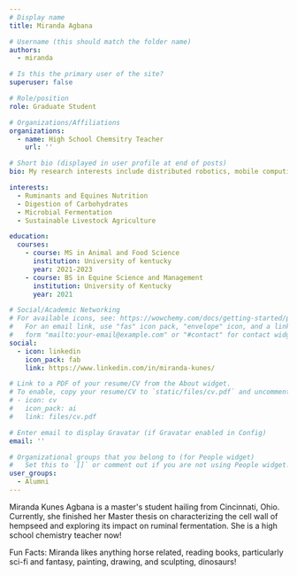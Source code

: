 ```yaml
---
# Display name
title: Miranda Agbana

# Username (this should match the folder name)
authors:
  - miranda

# Is this the primary user of the site?
superuser: false

# Role/position
role: Graduate Student

# Organizations/Affiliations
organizations:
  - name: High School Chemsitry Teacher
    url: ''

# Short bio (displayed in user profile at end of posts)
bio: My research interests include distributed robotics, mobile computing and programmable matter.

interests:
  - Ruminants and Equines Nutrition
  - Digestion of Carbohydrates
  - Microbial Fermentation
  - Sustainable Livestock Agriculture

education:
  courses:
    - course: MS in Animal and Food Science
      institution: University of kentucky
      year: 2021-2023
    - course: BS in Equine Science and Management
      institution: University of Kentucky
      year: 2021

# Social/Academic Networking
# For available icons, see: https://wowchemy.com/docs/getting-started/page-builder/#icons
#   For an email link, use "fas" icon pack, "envelope" icon, and a link in the
#   form "mailto:your-email@example.com" or "#contact" for contact widget.
social:
  - icon: linkedin
    icon_pack: fab
    link: https://www.linkedin.com/in/miranda-kunes/

# Link to a PDF of your resume/CV from the About widget.
# To enable, copy your resume/CV to `static/files/cv.pdf` and uncomment the lines below.
# - icon: cv
#   icon_pack: ai
#   link: files/cv.pdf

# Enter email to display Gravatar (if Gravatar enabled in Config)
email: ''

# Organizational groups that you belong to (for People widget)
#   Set this to `[]` or comment out if you are not using People widget.
user_groups:
  - Alumni
---
```


Miranda Kunes Agbana is a master's student hailing from Cincinnati, Ohio. Currently, she finished her Master thesis on characterizing the cell wall of hempseed and exploring its impact on ruminal fermentation. She is a high school chemistry teacher now!

Fun Facts: Miranda likes anything horse related, reading books, particularly sci-fi and fantasy, painting, drawing, and sculpting, dinosaurs!
      

